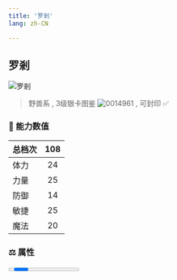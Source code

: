 ```yaml
---
title: '罗剎'
lang: zh-CN

---
```


<RouterBack />

## 罗剎

![罗剎](https://user-images.githubusercontent.com/78347270/115937667-69804200-a4d3-11eb-8c5f-26aa632e9bb4.gif) 

> 野兽系 , 3级银卡图鉴 ![0014961](https://user-images.githubusercontent.com/78347270/115963858-4e0d4980-a55c-11eb-87f1-acea62ff25da.gif) , 可封印 ✅ 


### 💪 能力数值

| 总档次       | 108            |
| :----------- |:-------------:|
| 体力      | 24   <Stars :number="2.5" />  |
| 力量      | 25   <Stars :number="2.5" />  |
| 防御      | 14  <Stars :number="1.5" />  | 
| 敏捷      | 25  <Stars :number="2.5" />  | 
| 魔法      | 20  <Stars :number="2" />   | 


### ⚖️ 属性


<Progress earth :number="0" />

<Progress water :number="3" />

<Progress fire :number="7" />

<Progress wind :number="0" />

### ✨ 技能栏 <Strong>9个</Strong>

- 攻击
- 防御
- 强力火焰魔法 Lv1

### 👶 1级出现点

无



